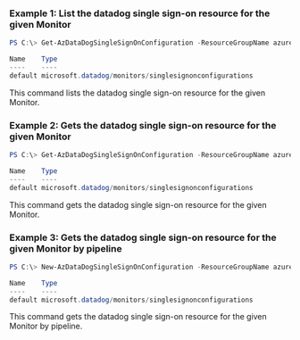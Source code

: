 ### Example 1: List the datadog single sign-on resource for the given Monitor
```powershell
PS C:\> Get-AzDataDogSingleSignOnConfiguration -ResourceGroupName azure-rg-datadog -MonitorName lucasdatadog

Name    Type
----    ----
default microsoft.datadog/monitors/singlesignonconfigurations
```

This command lists the datadog single sign-on resource for the given Monitor.

### Example 2: Gets the datadog single sign-on resource for the given Monitor
```powershell
PS C:\> Get-AzDataDogSingleSignOnConfiguration -ResourceGroupName azure-rg-datadog -MonitorName lucasdatadog -Name 'default'

Name    Type
----    ----
default microsoft.datadog/monitors/singlesignonconfigurations
```

This command gets the datadog single sign-on resource for the given Monitor.

### Example 3: Gets the datadog single sign-on resource for the given Monitor by pipeline
```powershell
PS C:\> New-AzDataDogSingleSignOnConfiguration -ResourceGroupName azure-rg-datadog -MonitorName lucasdatadog -Name 'default' -SingleSignOnState Enable -EnterpriseAppId xxxxxxxxxxxxxxxx-8be89db12e58 | Get-AzDataDogSingleSignOnConfiguration

Name    Type
----    ----
default microsoft.datadog/monitors/singlesignonconfigurations
```

This command gets the datadog single sign-on resource for the given Monitor by pipeline.
